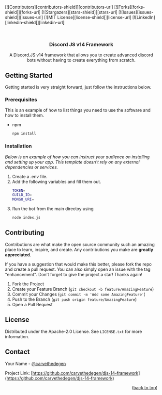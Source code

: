 <a name="readme-top"></a>

[![Contributors][contributors-shield]][contributors-url]
[![Forks][forks-shield]][forks-url]
[![Stargazers][stars-shield]][stars-url]
[![Issues][issues-shield]][issues-url]
[![MIT License][license-shield]][license-url]
[![LinkedIn][linkedin-shield]][linkedin-url]

<!-- PROJECT LOGO -->
<br />
<div align="center">

  <h3 align="center">Discord JS v14 Framework</h3>

  <p align="center">
    A Discord.JS v14 framework that allows you to create advanced discord bots without having to create everything from scratch.
  </p>
</div>

<!-- GETTING STARTED -->

## Getting Started

Getting started is very straight forward, just follow the instructions below.

### Prerequisites

This is an example of how to list things you need to use the software and how to install them.

- npm
  ```sh
  npm install
  ```

### Installation

_Below is an example of how you can instruct your audience on installing and setting up your app. This template doesn't rely on any external dependencies or services._

1. Create a .env file.
2. Add the following variables and fill them out.
   ```sh
   TOKEN=
   GUILD_ID=
   MONGO_URI=
   ```
3. Run the bot from the main directoy using
   ```sh
   node index.js
   ```

<!-- CONTRIBUTING -->

## Contributing

Contributions are what make the open source community such an amazing place to learn, inspire, and create. Any contributions you make are **greatly appreciated**.

If you have a suggestion that would make this better, please fork the repo and create a pull request. You can also simply open an issue with the tag "enhancement".
Don't forget to give the project a star! Thanks again!

1. Fork the Project
2. Create your Feature Branch (`git checkout -b feature/AmazingFeature`)
3. Commit your Changes (`git commit -m 'Add some AmazingFeature'`)
4. Push to the Branch (`git push origin feature/AmazingFeature`)
5. Open a Pull Request

<!-- LICENSE -->

## License

Distributed under the Apache-2.0 License. See `LICENSE.txt` for more information.

<!-- CONTACT -->

## Contact

Your Name - [@carvethedegen](https://twitter.com/carvethedegen)

Project Link: [https://github.com/carvethedegen/djs-14-framework](https://github.com/carvethedegen/djs-14-framework)

<p align="right">(<a href="#readme-top">back to top</a>)</p>
